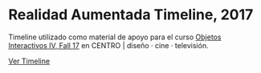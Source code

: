 # Realidad Aumentada Timeline, 2017


Timeline utilizado como material de apoyo para el curso [Objetos Interactivos IV, Fall 17] en CENTRO | diseño · cine · televisión.

[Ver Timeline]






[//]: # (These are reference links used in the body of this note and get stripped out when the markdown processor does its job. There is no need to format nicely because it shouldn't be seen. Thanks SO - http://stackoverflow.com/questions/4823468/store-comments-in-markdown-syntax)

   [Objetos Interactivos IV, Fall 17]: <https://github.com/ObjetosInteractivosIVCENTRO/Objetos-Interactivos-IV-F17>
   [Ver Timeline]: <https://objetosinteractivosivcentro.github.io/AR_Timeline/>
  
